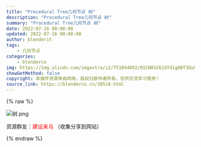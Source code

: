 ```yaml
---
title: "Procedural Tree几何节点 树"
description: "Procedural Tree几何节点 树"
summary: "Procedural Tree几何节点 树"
date: 2022-07-16 00:00:00
updated: 2022-07-16 00:00:00
author: blenderit
tags: 
    - 几何节点
categories:
    - blenderco
img: https://img.alicdn.com/imgextra/i2/751044092/O1CN01C61GTd1g6BT3QuUcG_!!751044092.png
showGetMethod: false
copyright: 本插件资源来自网络，版权归原作者所有，仅供交流学习使用！
source_link: https://blenderco.cn/38518.html
---
```


{% raw %}
<p><img class="aligncenter" src="https://img.alicdn.com/imgextra/i2/751044092/O1CN01C61GTd1g6BT3QuUcG_!!751044092.png" alt="树.png"></p><p>资源群友：<span style="color: #ff0000;">建设来乌</span> （收集分享到网站）</p>
<div style="display: none">blenderco</div>
{% endraw %}